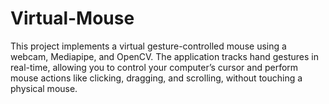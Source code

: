 # Virtual-Mouse
This project implements a virtual gesture-controlled mouse using a webcam, Mediapipe, and OpenCV. The application tracks hand gestures in real-time, allowing you to control your computer’s cursor and perform mouse actions like clicking, dragging, and scrolling, without touching a physical mouse.
